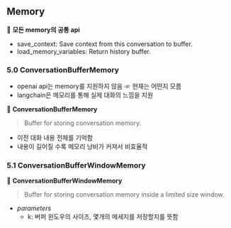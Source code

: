 ## Memory

📌 **모든 memory의 공통 api**

- save_context: Save context from this conversation to buffer.
- load_memory_variables: Return history buffer.

### 5.0 ConversationBufferMemory

- openai api는 memory를 지원하지 않음 ☞ 현재는 어떤지 모름
- langchain은 메모리를 통해 실제 대화의 느낌을 지원

📍 **ConversationBufferMemory**

> Buffer for storing conversation memory.

- 이전 대화 내용 전체를 기억함
- 내용이 길어질 수록 메모리 낭비가 커져서 비효율적

### 5.1 ConversationBufferWindowMemory

📍 **ConversationBufferWindowMemory**

> Buffer for storing conversation memory inside a limited size window.

- _parameters_
  - k: 버퍼 윈도우의 사이즈, 몇개의 메세지를 저장할지를 뜻함
